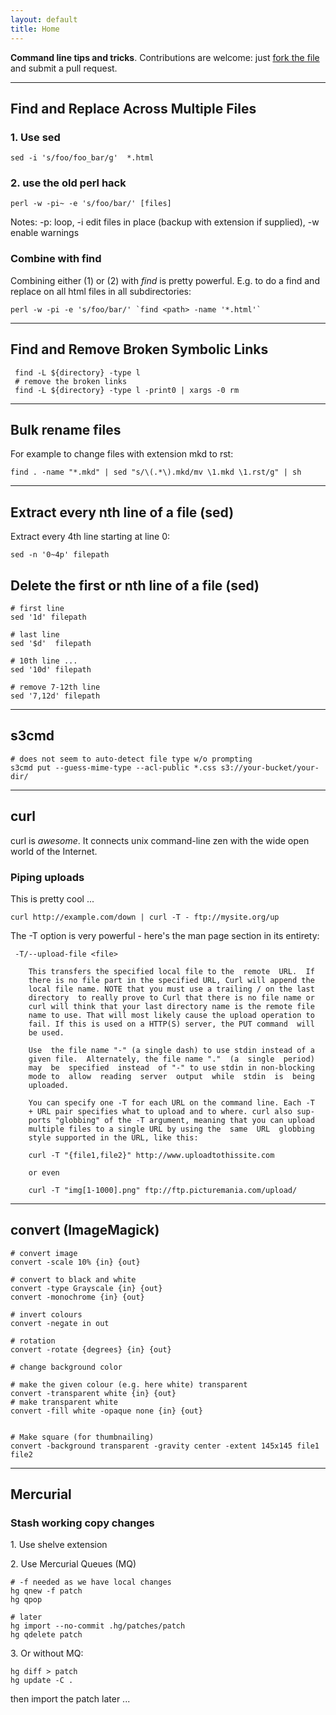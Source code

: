 ```yaml
---
layout: default
title: Home
---
```


<div class="description">
  <p><strong>Command line tips and tricks</strong>. Contributions are welcome: just <a href="https://github.com/rgrp/cli-zen/blob/gh-pages/index.markdown">fork the file</a> and submit a pull request.</p>
</div>

----

## Find and Replace Across Multiple Files

### 1. Use sed

    sed -i 's/foo/foo_bar/g'  *.html

### 2. use the old perl hack

    perl -w -pi~ -e 's/foo/bar/' [files]

Notes: -p: loop, -i edit files in place (backup with extension if supplied), -w enable warnings

### Combine with find

Combining either (1) or (2) with *find* is pretty powerful. E.g. to do a find and replace on all html files in all subdirectories:
    
    perl -w -pi -e 's/foo/bar/' `find <path> -name '*.html'`

----

## Find and Remove Broken Symbolic Links

     find -L ${directory} -type l 
     # remove the broken links
     find -L ${directory} -type l -print0 | xargs -0 rm 

----

## Bulk rename files

For example to change files with extension mkd to rst:

    find . -name "*.mkd" | sed "s/\(.*\).mkd/mv \1.mkd \1.rst/g" | sh

----

## Extract every nth line of a file (sed)

Extract every 4th line starting at line 0:

    sed -n '0~4p' filepath

## Delete the first or nth line of a file (sed)

    # first line
    sed '1d' filepath

    # last line
    sed '$d'  filepath
    
    # 10th line ...
    sed '10d' filepath
    
    # remove 7-12th line
    sed '7,12d' filepath

----

## s3cmd

    # does not seem to auto-detect file type w/o prompting
    s3cmd put --guess-mime-type --acl-public *.css s3://your-bucket/your-dir/

-----------------------------------------------------------

## curl

curl is *awesome*. It connects unix command-line zen with the wide open world
of the Internet.

### Piping uploads

This is pretty cool ...

    curl http://example.com/down | curl -T - ftp://mysite.org/up

The -T option is very powerful - here's the man page section in its entirety:

     -T/--upload-file <file>

        This transfers the specified local file to the  remote  URL.  If
        there is no file part in the specified URL, Curl will append the
        local file name. NOTE that you must use a trailing / on the last
        directory  to really prove to Curl that there is no file name or
        curl will think that your last directory name is the remote file
        name to use. That will most likely cause the upload operation to
        fail. If this is used on a HTTP(S) server, the PUT command  will
        be used.

        Use  the file name "-" (a single dash) to use stdin instead of a
        given file.  Alternately, the file name "."  (a  single  period)
        may  be  specified  instead  of "-" to use stdin in non-blocking
        mode to  allow  reading  server  output  while  stdin  is  being
        uploaded.

        You can specify one -T for each URL on the command line. Each -T
        + URL pair specifies what to upload and to where. curl also sup‐
        ports "globbing" of the -T argument, meaning that you can upload
        multiple files to a single URL by using the  same  URL  globbing
        style supported in the URL, like this:

        curl -T "{file1,file2}" http://www.uploadtothissite.com

        or even

        curl -T "img[1-1000].png" ftp://ftp.picturemania.com/upload/

-----------------------------------------------------------

## convert (ImageMagick)

    # convert image
    convert -scale 10% {in} {out}

    # convert to black and white
    convert -type Grayscale {in} {out}
    convert -monochrome {in} {out}

    # invert colours
    convert -negate in out

    # rotation
    convert -rotate {degrees} {in} {out} 

    # change background color

    # make the given colour (e.g. here white) transparent
    convert -transparent white {in} {out}
    # make transparent white
    convert -fill white -opaque none {in} {out}


    # Make square (for thumbnailing)
    convert -background transparent -gravity center -extent 145x145 file1 file2

----

## Mercurial

### Stash working copy changes

1\. Use shelve extension

2\. Use Mercurial Queues (MQ)

    # -f needed as we have local changes
    hg qnew -f patch
    hg qpop

    # later
    hg import --no-commit .hg/patches/patch
    hg qdelete patch

3\. Or without MQ:

    hg diff > patch
    hg update -C .

then import the patch later ...

